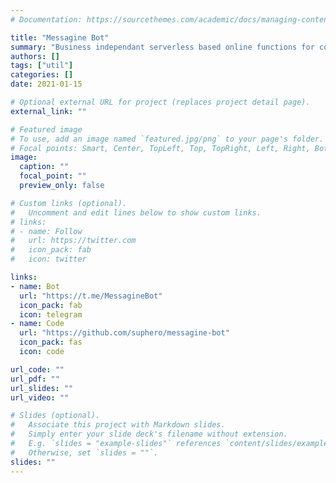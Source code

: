 ```yaml
---
# Documentation: https://sourcethemes.com/academic/docs/managing-content/

title: "Messagine Bot"
summary: "Business independant serverless based online functions for community usage"
authors: []
tags: ["util"]
categories: []
date: 2021-01-15

# Optional external URL for project (replaces project detail page).
external_link: ""

# Featured image
# To use, add an image named `featured.jpg/png` to your page's folder.
# Focal points: Smart, Center, TopLeft, Top, TopRight, Left, Right, BottomLeft, Bottom, BottomRight.
image:
  caption: ""
  focal_point: ""
  preview_only: false

# Custom links (optional).
#   Uncomment and edit lines below to show custom links.
# links:
# - name: Follow
#   url: https://twitter.com
#   icon_pack: fab
#   icon: twitter

links:
- name: Bot
  url: "https://t.me/MessagineBot"
  icon_pack: fab
  icon: telegram
- name: Code
  url: "https://github.com/suphero/messagine-bot"
  icon_pack: fas
  icon: code

url_code: ""
url_pdf: ""
url_slides: ""
url_video: ""

# Slides (optional).
#   Associate this project with Markdown slides.
#   Simply enter your slide deck's filename without extension.
#   E.g. `slides = "example-slides"` references `content/slides/example-slides.md`.
#   Otherwise, set `slides = ""`.
slides: ""
---
```

